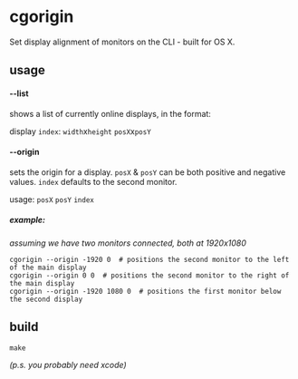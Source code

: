 # cgorigin

Set display alignment of monitors on the CLI - built for OS X.

## usage

#### --list
shows a list of currently online displays, in the format:

display `index`: `width`x`height` `posX`x`posY`

#### --origin
sets the origin for a display. `posX` & `posY` can be both positive and negative values. `index` defaults to the second monitor.

usage: `posX` `posY` `index`

##### example:

*assuming we have two monitors connected, both at 1920x1080*
```
cgorigin --origin -1920 0  # positions the second monitor to the left of the main display
cgorigin --origin 0 0  # positions the second monitor to the right of the main display
cgorigin --origin -1920 1080 0  # positions the first monitor below the second display
```

## build

```
make
```

*(p.s. you probably need xcode)*
